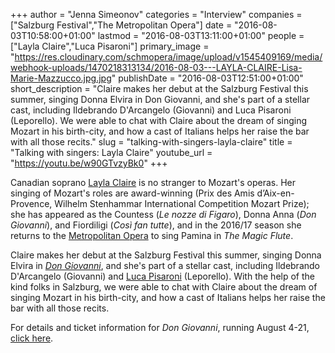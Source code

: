 +++
author = "Jenna Simeonov"
categories = "Interview"
companies = ["Salzburg Festival","The Metropolitan Opera"]
date = "2016-08-03T10:58:00+01:00"
lastmod = "2016-08-03T13:11:00+01:00"
people = ["Layla Claire","Luca Pisaroni"]
primary_image = "https://res.cloudinary.com/schmopera/image/upload/v1545409169/media/webhook-uploads/1470218313134/2016-08-03---LAYLA-CLAIRE-Lisa-Marie-Mazzucco.jpg.jpg"
publishDate = "2016-08-03T12:51:00+01:00"
short_description = "Claire makes her debut at the Salzburg Festival this summer, singing Donna Elvira in Don Giovanni, and she&#039;s part of a stellar cast, including Ildebrando D&#039;Arcangelo (Giovanni) and Luca Pisaroni (Leporello). We were able to chat with Claire about the dream of singing Mozart in his birth-city, and how a cast of Italians helps her raise the bar with all those recits."
slug = "talking-with-singers-layla-claire"
title = "Talking with singers: Layla Claire"
youtube_url = "https://youtu.be/w90GTvzyBk0"
+++

Canadian soprano [Layla Claire](/scene/people/layla-claire/) is no stranger to Mozart's operas. Her singing of Mozart's roles are award-winning (Prix des Amis d’Aix-en-Provence, Wilhelm Stenhammar International Competition Mozart Prize); she has appeared as the Countess (*Le nozze di Figaro*), Donna Anna (*Don Giovanni*), and Fiordiligi (*Così fan tutte*), and in the 2016/17 season she returns to the [Metropolitan Opera](/scene/companies/the-metropolitan-opera/) to sing Pamina in *The Magic Flute*.

Claire makes her debut at the Salzburg Festival this summer, singing Donna Elvira in [*Don Giovanni*](http://www.salzburgerfestspiele.at/opera/don-giovanni-2016), and she's part of a stellar cast, including Ildebrando D'Arcangelo (Giovanni) and [Luca Pisaroni](/talking-with-singers-luca-pisaroni/) (Leporello). With the help of the kind folks in Salzburg, we were able to chat with Claire about the dream of singing Mozart in his birth-city, and how a cast of Italians helps her raise the bar with all those recits.

For details and ticket information for *Don Giovanni*, running August 4-21, [click here](http://www.salzburgerfestspiele.at/opera/don-giovanni-2016).
